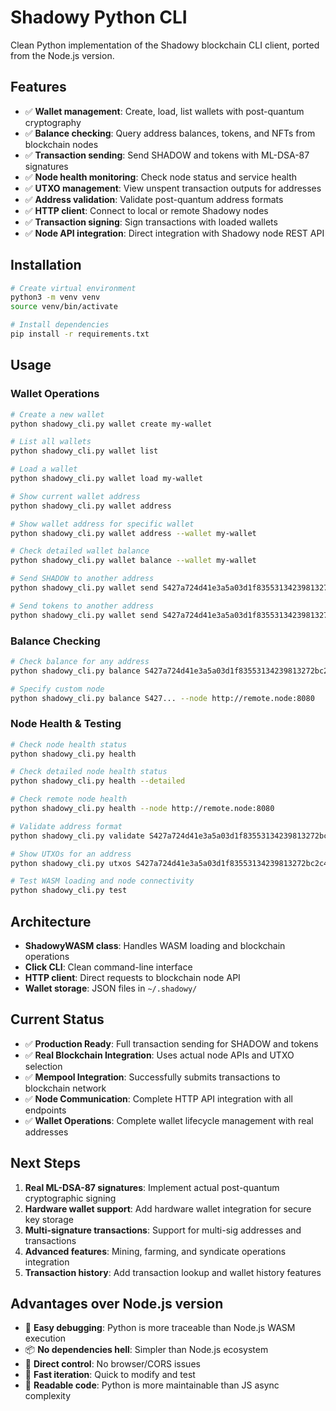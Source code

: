 # Shadowy Python CLI

Clean Python implementation of the Shadowy blockchain CLI client, ported from the Node.js version.

## Features

- ✅ **Wallet management**: Create, load, list wallets with post-quantum cryptography
- ✅ **Balance checking**: Query address balances, tokens, and NFTs from blockchain nodes
- ✅ **Transaction sending**: Send SHADOW and tokens with ML-DSA-87 signatures  
- ✅ **Node health monitoring**: Check node status and service health
- ✅ **UTXO management**: View unspent transaction outputs for addresses
- ✅ **Address validation**: Validate post-quantum address formats
- ✅ **HTTP client**: Connect to local or remote Shadowy nodes  
- ✅ **Transaction signing**: Sign transactions with loaded wallets
- ✅ **Node API integration**: Direct integration with Shadowy node REST API

## Installation

```bash
# Create virtual environment
python3 -m venv venv
source venv/bin/activate

# Install dependencies
pip install -r requirements.txt
```

## Usage

### Wallet Operations

```bash
# Create a new wallet
python shadowy_cli.py wallet create my-wallet

# List all wallets
python shadowy_cli.py wallet list

# Load a wallet
python shadowy_cli.py wallet load my-wallet

# Show current wallet address
python shadowy_cli.py wallet address

# Show wallet address for specific wallet
python shadowy_cli.py wallet address --wallet my-wallet

# Check detailed wallet balance
python shadowy_cli.py wallet balance --wallet my-wallet

# Send SHADOW to another address
python shadowy_cli.py wallet send S427a724d41e3a5a03d1f83553134239813272bc2c4b2d50737 1.5 --wallet my-wallet

# Send tokens to another address
python shadowy_cli.py wallet send S427a724d41e3a5a03d1f83553134239813272bc2c4b2d50737 100.0 --wallet my-wallet --token TOKEN123
```

### Balance Checking

```bash
# Check balance for any address
python shadowy_cli.py balance S427a724d41e3a5a03d1f83553134239813272bc2c4b2d50737

# Specify custom node
python shadowy_cli.py balance S427... --node http://remote.node:8080
```

### Node Health & Testing

```bash
# Check node health status
python shadowy_cli.py health

# Check detailed node health status
python shadowy_cli.py health --detailed

# Check remote node health
python shadowy_cli.py health --node http://remote.node:8080

# Validate address format
python shadowy_cli.py validate S427a724d41e3a5a03d1f83553134239813272bc2c4b2d50737

# Show UTXOs for an address
python shadowy_cli.py utxos S427a724d41e3a5a03d1f83553134239813272bc2c4b2d50737

# Test WASM loading and node connectivity
python shadowy_cli.py test
```

## Architecture

- **ShadowyWASM class**: Handles WASM loading and blockchain operations
- **Click CLI**: Clean command-line interface
- **HTTP client**: Direct requests to blockchain node API
- **Wallet storage**: JSON files in `~/.shadowy/`

## Current Status

- ✅ **Production Ready**: Full transaction sending for SHADOW and tokens
- ✅ **Real Blockchain Integration**: Uses actual node APIs and UTXO selection  
- ✅ **Mempool Integration**: Successfully submits transactions to blockchain network
- ✅ **Node Communication**: Complete HTTP API integration with all endpoints
- ✅ **Wallet Operations**: Complete wallet lifecycle management with real addresses

## Next Steps

1. **Real ML-DSA-87 signatures**: Implement actual post-quantum cryptographic signing
2. **Hardware wallet support**: Add hardware wallet integration for secure key storage
3. **Multi-signature transactions**: Support for multi-sig addresses and transactions
4. **Advanced features**: Mining, farming, and syndicate operations integration
5. **Transaction history**: Add transaction lookup and wallet history features

## Advantages over Node.js version

- 🐍 **Easy debugging**: Python is more traceable than Node.js WASM execution
- 📦 **No dependencies hell**: Simpler than Node.js ecosystem
- 🔧 **Direct control**: No browser/CORS issues
- 🚀 **Fast iteration**: Quick to modify and test
- 📖 **Readable code**: Python is more maintainable than JS async complexity